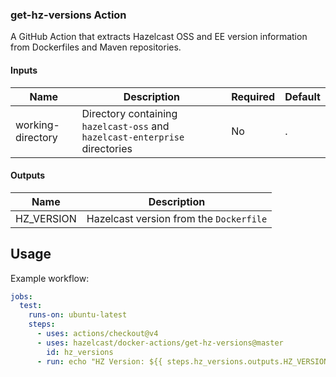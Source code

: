 ### get-hz-versions Action

A GitHub Action that extracts Hazelcast OSS and EE version information from Dockerfiles and Maven repositories.

#### Inputs

| Name                | Description                                                                 | Required | Default |
|---------------------|-----------------------------------------------------------------------------|----------|---------|
| working-directory   | Directory containing `hazelcast-oss` and `hazelcast-enterprise` directories | No       | .       |

#### Outputs

| Name                         | Description                                                 |
|------------------------------|-------------------------------------------------------------|
| HZ_VERSION                   | Hazelcast version from the `Dockerfile`                     |

## Usage

Example workflow:

```yaml
jobs:
  test:
    runs-on: ubuntu-latest
    steps:
      - uses: actions/checkout@v4
      - uses: hazelcast/docker-actions/get-hz-versions@master
        id: hz_versions
      - run: echo "HZ Version: ${{ steps.hz_versions.outputs.HZ_VERSION }}"
```